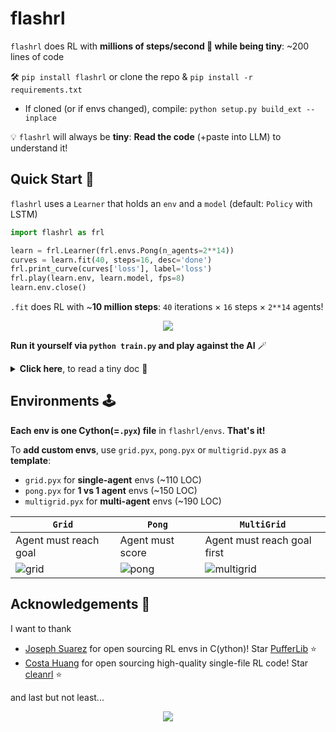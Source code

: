 # flashrl
`flashrl` does RL with **millions of steps/second 💨 while being tiny**: ~200 lines of code

🛠️ `pip install flashrl` or clone the repo & `pip install -r requirements.txt`
  - If cloned (or if envs changed), compile: `python setup.py build_ext --inplace`

💡 `flashrl` will always be **tiny**: **Read the code** (+paste into LLM) to understand it!
## Quick Start 🚀
`flashrl` uses a `Learner` that holds an `env` and a `model` (default: `Policy` with LSTM)

```python
import flashrl as frl

learn = frl.Learner(frl.envs.Pong(n_agents=2**14))
curves = learn.fit(40, steps=16, desc='done')
frl.print_curve(curves['loss'], label='loss')
frl.play(learn.env, learn.model, fps=8)
learn.env.close()
```
`.fit` does RL with ~**10 million steps**: `40` iterations × `16` steps × `2**14` agents!

<p align="center">
  <img src="https://github.com/user-attachments/assets/62da23a8-4d30-41f8-8843-1267e43a8744">
</p>

**Run it yourself via `python train.py` and play against the AI** 🪄

<details>
  <summary><b>Click here</b>, to read a tiny doc 📑</summary>

`Learner` takes the arguments
- `env`: RL environment
- `model`: A `Policy` model
- `device`: Per default picks `mps` or `cuda` if available else `cpu`
- `dtype`: Per default `torch.bfloat16` if device is `cuda` else `torch.float32`
- `compile_no_lstm`: Speedup via `torch.compile` if `model` has no `lstm`
- `**kwargs`: Passed to the `Policy`, e.g. `hidden_size` or `lstm`

`Learner.fit` takes the arguments
- `iters`: Number of iterations
- `steps`: Number of steps in `rollout`
- `desc`: Progress bar description (e.g. `'reward'`)
- `log`: If `True`, `tensorboard` logging is enabled 
  - run `tensorboard --logdir=runs`and visit `http://localhost:6006` in the browser!
- `stop_func`: Function that stops training if it returns `True` e.g.

```python
...
def stop(kl, **kwargs):
  return kl > .1

curves = learn.fit(40, steps=16, stop_func=stop)
...
```
- `lr`, `anneal_lr` & args of `ppo` after `bs`: Hyperparameters

The most important functions in `flashrl/utils.py` are
- `print_curve`: Visualizes the loss across the `iters`
- `play`: Plays the environment in the terminal and takes
  - `model`: A `Policy` model
  - `playable`: If `True`, allows you to act (or decide to let the model act)
  - `steps`: Number of steps
  - `fps`: Frames per second
  - `obs`: Argument of the env that should be rendered as observations
  - `dump`: If `True`, no frame refresh -> Frames accumulate in the terminal
  - `idx`: Agent index between `0` and `n_agents` (default: `0`)
</details>

## Environments 🕹️
**Each env is one Cython(=`.pyx`) file** in `flashrl/envs`. **That's it!**

To **add custom envs**, use `grid.pyx`, `pong.pyx` or `multigrid.pyx` as a **template**:
- `grid.pyx` for **single-agent** envs (~110 LOC)
- `pong.pyx` for **1 vs 1 agent** envs (~150 LOC)
- `multigrid.pyx` for **multi-agent** envs (~190 LOC)

| `Grid`                | `Pong`                                                                                                    | `MultiGrid`                                                                                   |
|-----------------------|-----------------------------------------------------------------------------------------------------------|-----------------------------------------------------------------------------------------------|
| Agent must reach goal | Agent must score | Agent must reach goal first | 
|![grid](https://github.com/user-attachments/assets/f51c9fea-0ab9-45a1-a52e-446cee9fc593)| ![pong](https://github.com/user-attachments/assets/e77332d4-a3f4-432a-b338-98a078fb7dfb)| ![multigrid](https://github.com/user-attachments/assets/bc67c5e5-e820-4cfe-875c-1e545fbddff3)|

## Acknowledgements 🙌
I want to thank
- [Joseph Suarez](https://github.com/jsuarez5341) for open sourcing RL envs in C(ython)! Star [PufferLib](https://github.com/PufferAI/PufferLib) ⭐
- [Costa Huang](https://github.com/vwxyzjn) for open sourcing high-quality single-file RL code! Star [cleanrl](https://github.com/vwxyzjn/cleanrl) ⭐

and last but not least...

<p align="center">
  <img src="https://media1.tenor.com/m/ibYVxrR2hOgAAAAC/well-done.gif">
</p>
